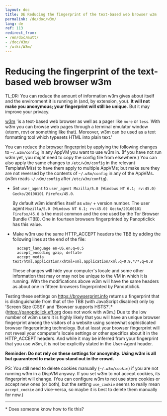 ```yaml
---
layout: doc
title: DE Reducing the fingerprint of the text-based web browser w3m
permalink: /de/doc/w3m/
lang: de
ref: 113
redirect_from:
- /en/doc/mutt/
- /doc/W3m/
- /wiki/W3m/
---
```


Reducing the fingerprint of the text-based web browser w3m
====

TL;DR: You can reduce the amount of information w3m gives about itself and the environment it is running in (and, by extension, you). **It will not make you anonymous; your fingerprint will still be unique.** But it may improve your privacy.

[w3m](http://w3m.sourceforge.net/) 'is a text-based web browser as well as a pager like `more` or `less`. With w3m you can browse web pages through a terminal emulator window (xterm, rxvt or something like that). Moreover, w3m can be used as a text formatting tool which typesets HTML into plain text.'

You can reduce the [browser fingerprint](https://panopticlick.eff.org/about#browser-fingerprinting) by applying the following changes to `~/.w3m/config` in any AppVM you want to use w3m in. (If you have not run w3m yet, you might need to copy the config file from elsewhere.) You can also apply the same changes to `/etc/w3m/config` in the relevant TemplateVM(s) to have them apply to multiple AppVMs; but make sure they are not reversed by the contents of `~/.w3m/config` in any of the AppVMs. (w3m reads `~/.w3m/config` after `/etc/w3m/config`).

* Set `user_agent` to `user_agent Mozilla/5.0 (Windows NT 6.1; rv:45.0) Gecko/20100101 Firefox/45.0`.

	By default w3m identifies itself as `w3m/` + version number. The user agent `Mozilla/5.0 (Windows NT 6.1; rv:45.0) Gecko/20100101 Firefox/45.0` is the most common and the one used by the Tor Browser Bundle (TBB). One in fourteen browsers fingerprinted by Panopticlick has this value.

* Make w3m use the same HTTP_ACCEPT headers the TBB by adding the following lines at the end of the file:

		accept_language en-US,en;q=0.5
		accept_encoding gzip, deflate
		accept_media text/html,application/xhtml+xml,application/xml;q=0.9,*/*;q=0.8
		
	These changes will hide your computer's locale and some other information that may or may not be unique to the VM in which it is running. With the modifications above w3m will have the same headers as about one in fifteen browsers fingerprinted by Panopticlick.
	
Testing these settings on <https://browserprint.info> returns a fingerprint that is distinguishable from that of the TBB (with JavaScript disabled) only by 'Screen Size (CSS)' and 'Browser supports HSTS?'.\* (<https://panopticlick.eff.org> does not work with w3m.) Due to the low number of w3m users it is highly likely that you will have an unique browser fingerprint among the visitors of a website using somewhat sophisticated browser fingerprinting technology. But at least your browser fingerprint will not reveal your computer's locale settings or other specifics about it in the HTTP_ACCEPT headers. And while it may be inferred from your fingerprint that you use w3m, it is not be explicitly stated in the User-Agent header.

**Reminder: Do not rely on these settings for anonymity. Using w3m is all but guaranteed to make you stand out in the crowd.**

PS: You still need to delete cookies manually (`~/.w3m/cookie`) if you are not running w3m in a DispVM anyway. If you set w3m to not accept cookies, its fingerprint will change. (You can configure w3m to not use store cookies or accept new ones (or both), but the setting `use_cookie` seems to really mean `accept_cookie` and vice-versa, so maybe it is best to delete them manually for now.)

* * *

\* Does someone know how to fix this?
